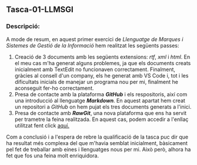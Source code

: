 ## **Tasca-01-LLMSGI** ##
  ### Descripció: ###  
A mode de resum, en aquest primer exercici de _Llenguatge de Marques i Sistemes de Gestió de la Informació_ hem realitzat les següents passes:  

1. Creació de 3 documents amb les següents extensions: _rtf_, _xml_ i _html_. En el meu cas m'ha generat alguns problemes, ja que els documents creats inicialment amb TextEdit no funcionaven correctament. Finalment, gràcies al consell d'un company, els he generat amb VS Code i, tot i les dificultats inicials de manejar un programa nou per mi, finalment he aconseguit fer-ho correctament.  
 2. Presa de contacte amb la plataforma _**GitHub**_ i els respositoris, així com una introducció al llenguatge _**Markdown**_. En aquest apartat hem creat un repositori a _GitHub_ on hem pujat els tres documents generats a l'inici.  
 3. Presa de contacte amb _**RawGit**_, una nova plataforma que ens ha servit per trametre la feina realitzada. En aquest cas, podem accedir a l'enllaç utilitzat fent click [aquí.](https://rawgit.com/miquelpeixet/Tasca-01-LLMSGI/master/Codi%20Html.html)  

Com a conclusió i a l'espera de rebre la qualificació de la tasca puc dir que ha resultat més complexa del que m'havia semblat inicialment, bàsicament pel fet de treballar amb eines i llenguatges nous per mi. Això però, alhora ha fet que fos una feina molt enriquidora. 
